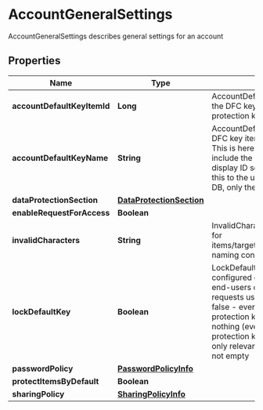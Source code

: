 

# AccountGeneralSettings

AccountGeneralSettings describes general settings for an account

## Properties

Name | Type | Description | Notes
------------ | ------------- | ------------- | -------------
**accountDefaultKeyItemId** | **Long** | AccountDefaultKeyItemID is the item ID of the DFC key item configured as the default protection key |  [optional]
**accountDefaultKeyName** | **String** | AccountDefaultKeyName is the name of the DFC key item configured as the default key This is here simply for the response to include the item name in addition to the display ID so the client can properly show this to the user. It will not be saved to the DB, only the AccountDefaultKeyItemID will. |  [optional]
**dataProtectionSection** | [**DataProtectionSection**](DataProtectionSection.md) |  |  [optional]
**enableRequestForAccess** | **Boolean** |  |  [optional]
**invalidCharacters** | **String** | InvalidCharacters is the invalid characters for items/targets/roles/auths/notifier_forwarder naming convention |  [optional]
**lockDefaultKey** | **Boolean** | LockDefaultKey determines whether the configured default key can be updated by end-users on a per-request basis true - all requests use the configured default key false - every request can determine its protection key (default) nil - change nothing (every request can determine its protection key (default)) This parameter is only relevant if AccountDefaultKeyItemID is not empty |  [optional]
**passwordPolicy** | [**PasswordPolicyInfo**](PasswordPolicyInfo.md) |  |  [optional]
**protectItemsByDefault** | **Boolean** |  |  [optional]
**sharingPolicy** | [**SharingPolicyInfo**](SharingPolicyInfo.md) |  |  [optional]



